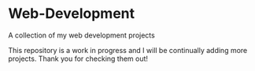 # Web-Development
A collection of my web development projects

This repository is a work in progress and I will be continually adding more projects.
Thank you for checking them out!
